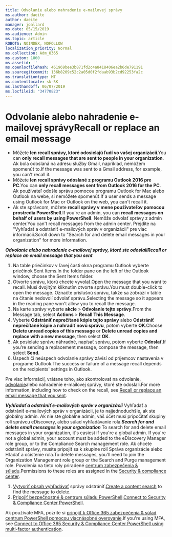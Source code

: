 ```yaml
---
title: Odvolanie alebo nahradenie e-mailovej správy
ms.author: daeite
author: daeite
manager: joallard
ms.date: 05/15/2019
ms.audience: Admin
ms.topic: article
ROBOTS: NOINDEX, NOFOLLOW
localization_priority: Normal
ms.collection: Adm_O365
ms.custom: 1860
ms.assetid: ''
ms.openlocfilehash: 461969bee3b871fd2c4a8418406ea2b6de791191
ms.sourcegitcommit: 136b8209c52c2a05d0f2fdaab93b2cd92253fa2c
ms.translationtype: MT
ms.contentlocale: sk-SK
ms.lasthandoff: 06/07/2019
ms.locfileid: "34770823"
---
```

# <a name="recall-or-replace-an-email-message"></a><span data-ttu-id="91905-102">Odvolanie alebo nahradenie e-mailovej správy</span><span class="sxs-lookup"><span data-stu-id="91905-102">Recall or replace an email message</span></span>

- <span data-ttu-id="91905-103">Môžete **len recall správy, ktoré odosielajú ľudí vo vašej organizácii**.</span><span class="sxs-lookup"><span data-stu-id="91905-103">You can **only recall messages that are sent to people in your organization**.</span></span> <span data-ttu-id="91905-104">Ak bola odoslaná na adresu služby Gmail, napríklad, nemôžem spomenúť to.</span><span class="sxs-lookup"><span data-stu-id="91905-104">If the message was sent to a Gmail address, for example, you can't recall it.</span></span>
- <span data-ttu-id="91905-105">Môžete **len recall správy odoslané z programu Outlook 2016 pre PC**.</span><span class="sxs-lookup"><span data-stu-id="91905-105">You can **only recall messages sent from Outlook 2016 for the PC**.</span></span> <span data-ttu-id="91905-106">Ak používateľ odošle správu pomocou programu Outlook for Mac alebo Outlook na webe, si nemôžete spomenúť.</span><span class="sxs-lookup"><span data-stu-id="91905-106">If a user sends a message using Outlook for Mac or Outlook on the web, you can't recall it.</span></span>
- <span data-ttu-id="91905-107">Ak ste správcom, môžete **recall správy v mene používateľov pomocou prostredia PowerShell**.</span><span class="sxs-lookup"><span data-stu-id="91905-107">If you're an admin, you can **recall messages on behalf of users by using PowerShell**.</span></span> <span data-ttu-id="91905-108">Nemôže odvolať správy z admin center.</span><span class="sxs-lookup"><span data-stu-id="91905-108">You can't recall messages from the admin center.</span></span> <span data-ttu-id="91905-109">Prejdite na "Vyhľadať a odstrániť e-mailových správ v organizácii" pre viac informácií.</span><span class="sxs-lookup"><span data-stu-id="91905-109">Scroll down to "Search for and delete email messages in your organization" for more information.</span></span>

<span data-ttu-id="91905-110">***Odvolanie alebo nahradenie e-mailovej správy, ktoré ste odoslali***</span><span class="sxs-lookup"><span data-stu-id="91905-110">***Recall or replace an email message that you sent***</span></span>
1. <span data-ttu-id="91905-111">Na table priečinkov v ľavej časti okna programu Outlook vyberte priečinok Sent Items.</span><span class="sxs-lookup"><span data-stu-id="91905-111">In the folder pane on the left of the Outlook window, choose the Sent Items folder.</span></span>
2. <span data-ttu-id="91905-112">Otvorte správu, ktorú chcete vyvolať.</span><span class="sxs-lookup"><span data-stu-id="91905-112">Open the message that you want to recall.</span></span> <span data-ttu-id="91905-113">Musí dvojitým kliknutím otvorte správu.</span><span class="sxs-lookup"><span data-stu-id="91905-113">You must double-click to open the message.</span></span> <span data-ttu-id="91905-114">Označte príslušnú správu, takže sa zobrazí v table na čítanie nedovolí odvolať správu.</span><span class="sxs-lookup"><span data-stu-id="91905-114">Selecting the message so it appears in the reading pane won't allow you to recall the message.</span></span>
3. <span data-ttu-id="91905-115">Na karte správy vyberte **akcie** > **Odvolanie tejto správy**.</span><span class="sxs-lookup"><span data-stu-id="91905-115">From the Message tab, select **Actions** > **Recall This Message**.</span></span>
4. <span data-ttu-id="91905-116">Vyberte **Odstrániť neprečítané kópie tejto správy** alebo **Odstrániť neprečítané kópie a nahradiť novú správu**, potom vyberte **OK**.</span><span class="sxs-lookup"><span data-stu-id="91905-116">Choose **Delete unread copies of this message** or **Delete unread copies and replace with a new message**, then select **OK**.</span></span>
5. <span data-ttu-id="91905-117">Ak posielate správu náhradné, napísať správu, potom vyberte **Odoslať**.</span><span class="sxs-lookup"><span data-stu-id="91905-117">If you’re sending a replacement message, compose the message, then select **Send**.</span></span>
6. <span data-ttu-id="91905-118">Úspech či neúspech odvolanie správy závisí od príjemcov nastavenia v programe Outlook.</span><span class="sxs-lookup"><span data-stu-id="91905-118">The success or failure of a message recall depends on the recipients' settings in Outlook.</span></span> 

<span data-ttu-id="91905-119">Pre viac informácií, vrátane toho, ako skontrolovať na odvolanie, [odvolanie](https://support.office.com/article/35027f88-d655-4554-b4f8-6c0729a723a0)alebo nahradenie e-mailovej správy, ktoré ste odoslali.</span><span class="sxs-lookup"><span data-stu-id="91905-119">For more information, including how to check on the recall, see [Recall or replace an email message that you sent](https://support.office.com/article/35027f88-d655-4554-b4f8-6c0729a723a0).</span></span>

<span data-ttu-id="91905-120">***Vyhľadať a odstrániť e-mailových správ v organizácii*** Vyhľadať a odstrániť e-mailových správ v organizácii, je to najjednoduchšie, ak ste globálny admin. Ak nie ste globálne admin, váš účet musí pripočítať skupiny rolí správcu eDiscovery, alebo súlad vyhľadávanie rola.</span><span class="sxs-lookup"><span data-stu-id="91905-120">***Search for and delete email messages in your organization*** To search for and delete email messages in your organization, it's easiest if you're a global admin. If you're not a global admin, your account must be added to the eDiscovery Manager role group, or to the Compliance Search management role.</span></span> <span data-ttu-id="91905-121">Ak chcete odstrániť správy, musíte pripojiť sa k skupine rolí Správa organizácie alebo Hľadať a očistenie rola.</span><span class="sxs-lookup"><span data-stu-id="91905-121">To delete messages, you'll need to join the Organization Management role group or the Search and Purge management role.</span></span> <span data-ttu-id="91905-122">Povolenia na tieto roly priradené [centrum zabezpečenia & súladu](https://protection.office.com/).</span><span class="sxs-lookup"><span data-stu-id="91905-122">Permissions to these roles are assigned in the [Security & compliance center](https://protection.office.com/).</span></span>

1. <span data-ttu-id="91905-123">[Vytvoriť obsah vyhľadávať](https://docs.microsoft.com/office365/securitycompliance/content-search) správy odstrániť.</span><span class="sxs-lookup"><span data-stu-id="91905-123">[Create a content search](https://docs.microsoft.com/office365/securitycompliance/content-search) to find the message to delete.</span></span>
2. <span data-ttu-id="91905-124">[Pripojiť bezpečnostné & centrum súladu PowerShell](https://docs.microsoft.com/powershell/exchange/office-365-scc/connect-to-scc-powershell/connect-to-scc-powershell?view=exchange-ps).</span><span class="sxs-lookup"><span data-stu-id="91905-124">[Connect to Security & Compliance Center PowerShell](https://docs.microsoft.com/powershell/exchange/office-365-scc/connect-to-scc-powershell/connect-to-scc-powershell?view=exchange-ps).</span></span> 

<span data-ttu-id="91905-125">Ak používate MFA, pozrite si [pripojiť k Office 365 zabezpečenia & súlad centrum PowerShell pomocou viacnásobné overovanie](https://docs.microsoft.com/powershell/exchange/office-365-scc/connect-to-scc-powershell/mfa-connect-to-scc-powershell?view=exchange-ps).</span><span class="sxs-lookup"><span data-stu-id="91905-125">If you're using MFA, see [Connect to Office 365 Security & Compliance Center PowerShell using multi-factor authentication](https://docs.microsoft.com/powershell/exchange/office-365-scc/connect-to-scc-powershell/mfa-connect-to-scc-powershell?view=exchange-ps).</span></span> 
